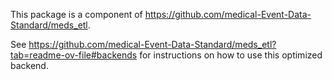 This package is a component of https://github.com/medical-Event-Data-Standard/meds_etl. 

See https://github.com/medical-Event-Data-Standard/meds_etl?tab=readme-ov-file#backends for instructions on how to use this optimized backend.
